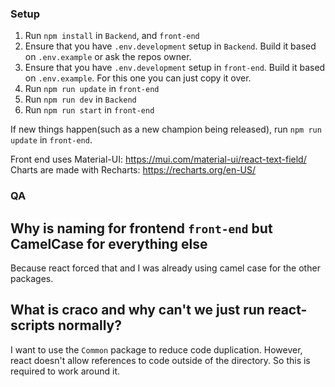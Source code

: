 ### Setup
1. Run `npm install` in `Backend`, and `front-end`
2. Ensure that you have `.env.development` setup in `Backend`. Build it based on `.env.example` or ask the repos owner.
3. Ensure that you have `.env.development` setup in `front-end`. Build it based on `.env.example`. For this one you can just copy it over.
4. Run `npm run update` in `front-end`
5. Run `npm run dev` in `Backend`
6. Run `npm run start` in `front-end`

If new things happen(such as a new champion being released), run `npm run update` in `front-end`.

Front end uses Material-UI: https://mui.com/material-ui/react-text-field/
Charts are made with Recharts: https://recharts.org/en-US/

### QA
## Why is naming for frontend `front-end` but CamelCase for everything else
Because react forced that and I was already using camel case for the other packages.

## What is craco and why can't we just run react-scripts normally?
I want to use the `Common` package to reduce code duplication. However, react doesn't allow references to code outside of the directory. So this is required to work around it.

